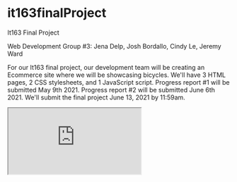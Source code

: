 # it163finalProject
It163 Final Project

Web Development Group #3: Jena Delp, Josh Bordallo, Cindy Le, Jeremy Ward 

For our It163 final project, our development team will be creating an Ecommerce site where we will be showcasing bicycles. We'll have 3 HTML pages, 2 CSS stylesheets, and 1 JavaScript script. Progress report #1 will be submitted May 9th 2021. Progress report #2 will be submitted June 6th 2021. We'll submit the final project June 13, 2021 by 11:59am.


<iframe src="https://docs.google.com/document/d/1zUfQH-l4gqfSAmu7ZflORgMZsH1Xjho3352ZzsfQmpg/edit?usp=sharing"></iframe>
